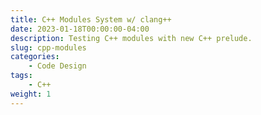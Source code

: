 ```yaml
---
title: C++ Modules System w/ clang++
date: 2023-01-18T00:00:00-04:00
description: Testing C++ modules with new C++ prelude.
slug: cpp-modules
categories:
    - Code Design
tags:
    - C++
weight: 1
---
```

